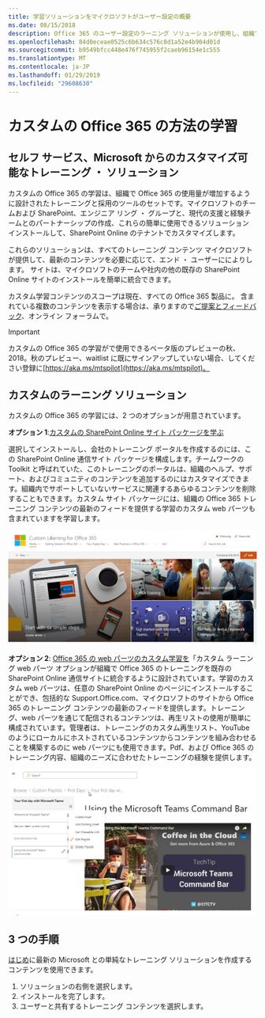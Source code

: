 ```yaml
---
title: 学習ソリューションをマイクロソフトがユーザー設定の概要
ms.date: 08/15/2018
description: Office 365 のユーザー設定のラーニング ソリューションが使用し、組織で Office 365 の導入を促進する方法について説明します。当社のソリューションには、カスタムの SharePoint Online web パーツおよび SharePoint のオンライン通信の最新トレーニングのサイトが含まれます。
ms.openlocfilehash: 84d0eceae0525c6b634c576c8d1a52e4b904d01d
ms.sourcegitcommit: b9549bfcc448e476f745955f2caeb96154e1c555
ms.translationtype: MT
ms.contentlocale: ja-JP
ms.lasthandoff: 01/29/2019
ms.locfileid: "29608630"
---
```

# <a name="custom-learning-for-office-365"></a>カスタムの Office 365 の方法の学習

## <a name="self-service-customizable-training-solutions-from-microsoft"></a>セルフ サービス、Microsoft からのカスタマイズ可能なトレーニング ・ ソリューション

カスタムの Office 365 の学習は、組織で Office 365 の使用量が増加するように設計されたトレーニングと採用のツールのセットです。マイクロソフトのチームおよび SharePoint、エンジニア リング ・ グループと、現代の支援と経験チームとのパートナーシップの作成、これらの簡単に使用できるソリューション インストールして、SharePoint Online のテナントでカスタマイズします。  

これらのソリューションは、すべてのトレーニング コンテンツ マイクロソフトが提供して、最新のコンテンツを必要に応じて、エンド ・ ユーザーにによりします。 サイトは、マイクロソフトのチームや社内の他の既存の SharePoint Online サイトのインストールを簡単に統合できます。

カスタム学習コンテンツのスコープは現在、すべての Office 365 製品に。 含まれている複数のコンテンツを表示する場合は、承りますので[ご提案とフィードバック](feedback.md)、オンライン フォーラムで。  

> [!IMPORTANT]
> カスタムの Office 365 の学習がで使用できるベータ版のプレビューの秋、2018。秋のプレビュー、waitlist に既にサインアップしていない場合、してください登録に[https://aka.ms/mtspilot](https://aka.ms/mtspilot)。

## <a name="custom-learning-solution-offerings"></a>カスタムのラーニング ソリューション

カスタムの Office 365 の学習には、2 つのオプションが用意されています。 

**オプション 1**:[カスタムの SharePoint Online サイト パッケージを学ぶ](installsitepackage.md)

選択してインストールし、会社のトレーニング ポータルを作成するのには、この SharePoint Online 通信サイト パッケージを構成します。チームワークの Toolkit と呼ばれていた、このトレーニングのポータルは、組織のヘルプ、サポート、およびコミュニティのコンテンツを追加するのにはカスタマイズできます。組織内でサポートしていないサービスに関連するあらゆるコンテンツを削除することもできます。カスタム サイト パッケージには、組織の Office 365 トレーニング コンテンツの最新のフィードを提供する学習のカスタム web パーツも含まれていますを学習します。 

![カスタムの Office 365 サイトの体験学習](/customlearning/media/clo365homepage.png)

**オプション 2**: [Office 365 の web パーツのカスタム学習を](installwebpart.md)「カスタム ラーニング web パーツ オプションが組織で Office 365 のトレーニングを既存の SharePoint Online 通信サイトに統合するように設計されています。学習のカスタム web パーツは、任意の SharePoint Online のページにインストールすることができ、包括的な Support.Office.com、マイクロソフトのサイトから Office 365 のトレーニング コンテンツの最新のフィードを提供します。トレーニング、web パーツを通じて配信されるコンテンツは、再生リストの使用が簡単に構成されています。管理者は、トレーニングのカスタム再生リスト、YouTube のようにローカルにホストされているコンテンツからコンテンツを組み合わせることを構築するのに web パーツにも使用できます。Pdf、および Office 365 のトレーニング内容、組織のニーズに合わせたトレーニングの経験を提供します。

![カスタムの Office 365 の web パーツの学習](/customlearning/media/clo365customplaylist.png)

## <a name="3-easy-steps"></a>3 つの手順

[はじめ](getstarted.md)に最新の Microsoft との単純なトレーニング ソリューションを作成するコンテンツを使用できます。

1. ソリューションの右側を選択します。
2. インストールを完了します。
3. ユーザーと共有するトレーニング コンテンツを選択します。



